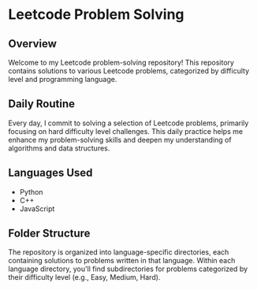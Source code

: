 # Leetcode Problem Solving

## Overview
Welcome to my Leetcode problem-solving repository! This repository contains solutions to various Leetcode problems, categorized by difficulty level and programming language.

## Daily Routine
Every day, I commit to solving a selection of Leetcode problems, primarily focusing on hard difficulty level challenges. This daily practice helps me enhance my problem-solving skills and deepen my understanding of algorithms and data structures.

## Languages Used
- Python
- C++
- JavaScript

## Folder Structure
The repository is organized into language-specific directories, each containing solutions to problems written in that language. Within each language directory, you'll find subdirectories for problems categorized by their difficulty level (e.g., Easy, Medium, Hard).
